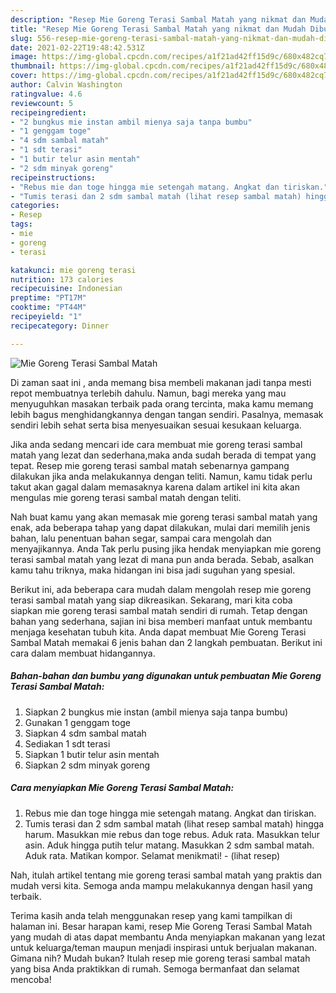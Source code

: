```yaml
---
description: "Resep Mie Goreng Terasi Sambal Matah yang nikmat dan Mudah Dibuat"
title: "Resep Mie Goreng Terasi Sambal Matah yang nikmat dan Mudah Dibuat"
slug: 556-resep-mie-goreng-terasi-sambal-matah-yang-nikmat-dan-mudah-dibuat
date: 2021-02-22T19:48:42.531Z
image: https://img-global.cpcdn.com/recipes/a1f21ad42ff15d9c/680x482cq70/mie-goreng-terasi-sambal-matah-foto-resep-utama.jpg
thumbnail: https://img-global.cpcdn.com/recipes/a1f21ad42ff15d9c/680x482cq70/mie-goreng-terasi-sambal-matah-foto-resep-utama.jpg
cover: https://img-global.cpcdn.com/recipes/a1f21ad42ff15d9c/680x482cq70/mie-goreng-terasi-sambal-matah-foto-resep-utama.jpg
author: Calvin Washington
ratingvalue: 4.6
reviewcount: 5
recipeingredient:
- "2 bungkus mie instan ambil mienya saja tanpa bumbu"
- "1 genggam toge"
- "4 sdm sambal matah"
- "1 sdt terasi"
- "1 butir telur asin mentah"
- "2 sdm minyak goreng"
recipeinstructions:
- "Rebus mie dan toge hingga mie setengah matang. Angkat dan tiriskan."
- "Tumis terasi dan 2 sdm sambal matah (lihat resep sambal matah) hingga harum. Masukkan mie rebus dan toge rebus. Aduk rata. Masukkan telur asin. Aduk hingga putih telur matang. Masukkan 2 sdm sambal matah. Aduk rata. Matikan kompor. Selamat menikmati!           (lihat resep)"
categories:
- Resep
tags:
- mie
- goreng
- terasi

katakunci: mie goreng terasi 
nutrition: 173 calories
recipecuisine: Indonesian
preptime: "PT17M"
cooktime: "PT44M"
recipeyield: "1"
recipecategory: Dinner

---
```



![Mie Goreng Terasi Sambal Matah](https://img-global.cpcdn.com/recipes/a1f21ad42ff15d9c/680x482cq70/mie-goreng-terasi-sambal-matah-foto-resep-utama.jpg)

Di zaman  saat ini , anda memang bisa membeli makanan jadi tanpa mesti repot membuatnya terlebih dahulu. Namun, bagi mereka yang mau menyuguhkan masakan terbaik pada orang tercinta, maka kamu memang lebih bagus menghidangkannya dengan tangan sendiri. Pasalnya, memasak sendiri lebih sehat serta bisa menyesuaikan sesuai kesukaan keluarga.

Jika anda sedang mencari ide cara membuat mie goreng terasi sambal matah yang lezat dan sederhana,maka anda sudah berada di tempat yang tepat. Resep mie goreng terasi sambal matah  sebenarnya gampang dilakukan jika anda melakukannya dengan teliti. Namun, kamu tidak perlu takut akan gagal dalam memasaknya 
karena dalam artikel ini kita akan mengulas mie goreng terasi sambal matah dengan teliti.  



Nah buat kamu yang akan memasak mie goreng terasi sambal matah yang enak, ada beberapa tahap yang dapat dilakukan, mulai dari memilih jenis bahan, lalu penentuan bahan segar, sampai cara mengolah dan menyajikannya. Anda Tak perlu pusing jika hendak menyiapkan mie goreng terasi sambal matah yang lezat di mana pun anda berada. Sebab, asalkan kamu  tahu triknya, maka hidangan ini bisa jadi suguhan yang spesial.

Berikut ini, ada beberapa cara mudah dalam mengolah resep mie goreng terasi sambal matah yang siap dikreasikan. Sekarang, mari kita coba siapkan mie goreng terasi sambal matah sendiri di rumah. Tetap dengan bahan yang sederhana, sajian ini bisa memberi manfaat untuk membantu menjaga kesehatan tubuh kita. Anda dapat membuat Mie Goreng Terasi Sambal Matah memakai 6 jenis bahan dan 2 langkah pembuatan. Berikut ini cara dalam membuat hidangannya.

<!--inarticleads1-->

##### Bahan-bahan dan bumbu yang digunakan untuk pembuatan Mie Goreng Terasi Sambal Matah:

1. Siapkan 2 bungkus mie instan (ambil mienya saja tanpa bumbu)
1. Gunakan 1 genggam toge
1. Siapkan 4 sdm sambal matah
1. Sediakan 1 sdt terasi
1. Siapkan 1 butir telur asin mentah
1. Siapkan 2 sdm minyak goreng




<!--inarticleads2-->

##### Cara menyiapkan Mie Goreng Terasi Sambal Matah:

1. Rebus mie dan toge hingga mie setengah matang. Angkat dan tiriskan.
1. Tumis terasi dan 2 sdm sambal matah (lihat resep sambal matah) hingga harum. Masukkan mie rebus dan toge rebus. Aduk rata. Masukkan telur asin. Aduk hingga putih telur matang. Masukkan 2 sdm sambal matah. Aduk rata. Matikan kompor. Selamat menikmati! -           (lihat resep)




Nah, itulah artikel tentang  mie goreng terasi sambal matah  yang praktis dan mudah versi kita. Semoga anda mampu melakukannya dengan hasil yang terbaik. 

Terima kasih anda telah menggunakan resep yang kami tampilkan di halaman ini. Besar harapan kami, resep  Mie Goreng Terasi Sambal Matah yang mudah di atas dapat membantu Anda menyiapkan makanan yang lezat untuk keluarga/teman maupun menjadi inspirasi untuk berjualan makanan. Gimana nih? Mudah bukan? Itulah resep mie goreng terasi sambal matah yang bisa Anda praktikkan di rumah. Semoga bermanfaat dan selamat mencoba!

